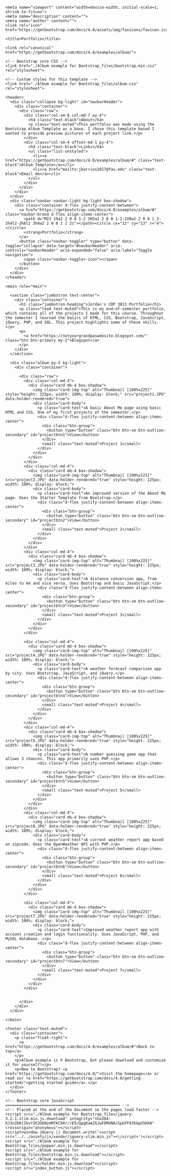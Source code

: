 <!DOCTYPE html>
<!-- saved from url=(0049)https://getbootstrap.com/docs/4.0/examples/album/ -->
<html lang="en"><head><meta http-equiv="Content-Type" content="text/html; charset=UTF-8">
    
    <meta name="viewport" content="width=device-width, initial-scale=1, shrink-to-fit=no">
    <meta name="description" content="">
    <meta name="author" content="">
    <link rel="icon" href="https://getbootstrap.com/docs/4.0/assets/img/favicons/favicon.ico">

    <title>Portfolio</title>

    <link rel="canonical" href="https://getbootstrap.com/docs/4.0/examples/album/">

    <!-- Bootstrap core CSS -->
    <link href="./Album example for Bootstrap_files/bootstrap.min.css" rel="stylesheet">

    <!-- Custom styles for this template -->
    <link href="./Album example for Bootstrap_files/album.css" rel="stylesheet">
  </head>

  <body>

    <header>
      <div class="collapse bg-light" id="navbarHeader">
        <div class="container">
          <div class="row">
            <div class="col-sm-8 col-md-7 py-4">
              <h4 class="text-black">About</h4>
              <p class="text-muted">This portfolio was made using the Bootstrap Album Template as a base. I chose this template based I wanted to provide preview pictures of each project link.</p>
            </div>
            <div class="col-sm-4 offset-md-1 py-4">
              <h4 class="text-black">Links</h4>
              <ul class="list-unstyled">
                <li><a href="https://getbootstrap.com/docs/4.0/examples/album/#" class="text-black">Album Template</a></li>
                <li><a href="mailto:jbarrios2017@fau.edu" class="text-black">Email me</a></li>
              </ul>
            </div>
          </div>
        </div>
      </div>
      <div class="navbar navbar-light bg-light box-shadow">
        <div class="container d-flex justify-content-between">
          <a href="https://getbootstrap.com/docs/4.0/examples/album/#" class="navbar-brand d-flex align-items-center">
            <path d="M23 19a2 2 0 0 1-2 2H3a2 2 0 0 1-2-2V8a2 2 0 0 1 2-2h4l2-3h6l2 3h4a2 2 0 0 1 2 2z"></path><circle cx="12" cy="13" r="4"></circle>
            <strong>Portfolio</strong>
          </a>
          <button class="navbar-toggler" type="button" data-toggle="collapse" data-target="#navbarHeader" aria-controls="navbarHeader" aria-expanded="false" aria-label="Toggle navigation">
            <span class="navbar-toggler-icon"></span>
          </button>
        </div>
      </div>
    </header>

    <main role="main">

      <section class="jumbotron text-center">
        <div class="container">
          <h1 class="jumbotron-heading">Jordan's COP 3813 Portfolio</h1>
          <p class="lead text-muted">This is my end-of-semester portfolio, which contains all of the projects I made for this course. Throughout the semester I learned the basics of HTML, CSS, Bootstrap, JavaScript, jQuery, PHP, and SQL. This project highlights some of these skills.</p>
          <p>
            <a href="https://notyourgrandpaswebsite.blogspot.com/" class="btn btn-primary my-2">Blogspot</a>
          </p>
        </div>
      </section>

      <div class="album py-5 bg-light">
        <div class="container">

          <div class="row">
            <div class="col-md-4">
              <div class="card mb-4 box-shadow">
                <img class="card-img-top" alt="Thumbnail [100%x225]" style="height: 225px; width: 100%; display: block;" src="project1.JPG" data-holder-rendered="true">
                <div class="card-body">
                  <p class="card-text">A basic About Me page using basic HTML and CSS. One of my first projects of the semester.</p>
                  <div class="d-flex justify-content-between align-items-center">
                    <div class="btn-group">
                      <button type="button" class="btn btn-sm btn-outline-secondary" id="projectbtn1">View</button>
                    </div>
                    <small class="text-muted">Project 1</small>
                  </div>
                </div>
              </div>
            </div>
            <div class="col-md-4">
              <div class="card mb-4 box-shadow">
                <img class="card-img-top" alt="Thumbnail [100%x225]" src="project2.JPG" data-holder-rendered="true" style="height: 225px; width: 100%; display: block;">
                <div class="card-body">
                  <p class="card-text">An improved version of the About Me page. Uses the Starter Template from Bootstrap.</p>
                  <div class="d-flex justify-content-between align-items-center">
                    <div class="btn-group">
                      <button type="button" class="btn btn-sm btn-outline-secondary" id="projectbtn2">View</button>
                    </div>
                    <small class="text-muted">Project 2</small>
                  </div>
                </div>
              </div>
            </div>
            <div class="col-md-4">
              <div class="card mb-4 box-shadow">
                <img class="card-img-top" alt="Thumbnail [100%x225]" src="project3.JPG" data-holder-rendered="true" style="height: 225px; width: 100%; display: block;">
                <div class="card-body">
                  <p class="card-text">A distance conversion app, from miles to km and vice versa. Uses Bootstrap and basic JavaScript.</p>
                  <div class="d-flex justify-content-between align-items-center">
                    <div class="btn-group">
                      <button type="button" class="btn btn-sm btn-outline-secondary" id="projectbtn3">View</button>
                    </div>
                    <small class="text-muted">Project 3</small>
                  </div>
                </div>
              </div>
            </div>

            <div class="col-md-4">
              <div class="card mb-4 box-shadow">
                <img class="card-img-top" alt="Thumbnail [100%x225]" src="project4.JPG" data-holder-rendered="true" style="height: 225px; width: 100%; display: block;">
                <div class="card-body">
                  <p class="card-text">A weather forecast comparison app by city. Uses Bootstrap, JavaScript, and jQuery.</p>
                  <div class="d-flex justify-content-between align-items-center">
                    <div class="btn-group">
                      <button type="button" class="btn btn-sm btn-outline-secondary" id="projectbtn4">View</button>
                    </div>
                    <small class="text-muted">Project 4</small>
                  </div>
                </div>
              </div>
            </div>
            <div class="col-md-4">
              <div class="card mb-4 box-shadow">
                <img class="card-img-top" alt="Thumbnail [100%x225]" src="project5.JPG" data-holder-rendered="true" style="height: 225px; width: 100%; display: block;">
                <div class="card-body">
                  <p class="card-text">A number guessing game app that allows 3 chances. This app primarily uses PHP.</p>
                  <div class="d-flex justify-content-between align-items-center">
                    <div class="btn-group">
                      <button type="button" class="btn btn-sm btn-outline-secondary" id="projectbtn5">View</button>
                    </div>
                    <small class="text-muted">Project 5</small>
                  </div>
                </div>
              </div>
            </div>
            <div class="col-md-4">
              <div class="card mb-4 box-shadow">
                <img class="card-img-top" alt="Thumbnail [100%x225]" src="project6.JPG" data-holder-rendered="true" style="height: 225px; width: 100%; display: block;">
                <div class="card-body">
                  <p class="card-text">A current weather report app based on zipcode. Uses the OpenWeather API with PHP.</p>
                  <div class="d-flex justify-content-between align-items-center">
                    <div class="btn-group">
                      <button type="button" class="btn btn-sm btn-outline-secondary" id="projectbtn6">View</button>
                    </div>
                    <small class="text-muted">Project 6</small>
                  </div>
                </div>
              </div>
            </div>

            <div class="col-md-4">
              <div class="card mb-4 box-shadow">
                <img class="card-img-top" alt="Thumbnail [100%x225]" src="project7.JPG" data-holder-rendered="true" style="height: 225px; width: 100%; display: block;">
                <div class="card-body">
                  <p class="card-text">Improved weather report app with account creation and login functionality. Uses JavaScript, PHP, and MySQL database. </p>
                  <div class="d-flex justify-content-between align-items-center">
                    <div class="btn-group">
                      <button type="button" class="btn btn-sm btn-outline-secondary" id="projectbtn7">View</button>
                    </div>
                    <small class="text-muted">Project 7</small>
                  </div>
                </div>
              </div>
            </div>
            
            
          </div>
        </div>
      </div>

    </main>

    <footer class="text-muted">
      <div class="container">
        <p class="float-right">
          <a href="https://getbootstrap.com/docs/4.0/examples/album/#">Back to top</a>
        </p>
        <p>Album example is © Bootstrap, but please download and customize it for yourself!</p>
        <p>New to Bootstrap? <a href="https://getbootstrap.com/docs/4.0/">Visit the homepage</a> or read our <a href="https://getbootstrap.com/docs/4.0/getting-started/">getting started guide</a>.</p>
      </div>
    </footer>

    <!-- Bootstrap core JavaScript
    ================================================== -->
    <!-- Placed at the end of the document so the pages load faster -->
    <script src="./Album example for Bootstrap_files/jquery-3.2.1.slim.min.js.download" integrity="sha384-KJ3o2DKtIkvYIK3UENzmM7KCkRr/rE9/Qpg6aAZGJwFDMVNA/GpGFF93hXpG5KkN" crossorigin="anonymous"></script>
    <script>window.jQuery || document.write('<script src="../../assets/js/vendor/jquery-slim.min.js"><\/script>')</script>
    <script src="./Album example for Bootstrap_files/popper.min.js.download"></script>
    <script src="./Album example for Bootstrap_files/bootstrap.min.js.download"></script>
    <script src="./Album example for Bootstrap_files/holder.min.js.download"></script>
    <script src="index_button.js"></script>
  

<svg xmlns="http://www.w3.org/2000/svg" width="348" height="225" viewBox="0 0 348 225" preserveAspectRatio="none" style="display: none; visibility: hidden; position: absolute; top: -100%; left: -100%;"><defs><style type="text/css"></style></defs><text x="0" y="17" style="font-weight:bold;font-size:17pt;font-family:Arial, Helvetica, Open Sans, sans-serif">Thumbnail</text></svg></body></html>